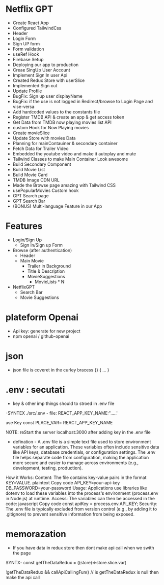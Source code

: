 # Netflix GPT

- Create React App
- Configured TailwindCss
- Header
- Login Form
- Sign UP form
- Form validation
- useRef Hook
- Firebase Setup
- Deploying our app to production
- Creae SingUp User Account
- Implement Sign In user Api
- Created Redux Store with userSlice
- Implemented Sign out
- Update Profile
- BugFix: Sign up user displayName
- BugFix: if the use is not logged in Redirect/browse to Login Page and vise-versa
- Add hardcoded values to the constants file
- Register TMDB API & create an app & get access token
- Get Data from TMDB now playing movies list API
- custom Hook for Now Playing movies
- Create movieSlice
- Update Store with movies Data
- Planning for mainContauiner & secondary container
- Fetch Data for Trailer Video
- Embedded the youtube video and make it autoplay and mute
- Tailwind Classes to make Main Container Look awesome
- Build Secondary Component
- Build Movie List
- Build Movie Card
- TMDB Image CDN URL
- Made the Browse page amazing with Tailwind CSS
- usePopularMovies Custom hook
- GPT Search page
- GPT Search Bar
- (BONUS) Multi-language Feature in our App

# Features

- Login/Sign Up
  - Sign In/Sign up Form
- Browse (after authentication)
  - Header
  - Main Movie
    - Trailer in Background
    - Title & Description
    - MovieSuggestions
      - MovieLists \* N
- NetflixGPT
  - Search Bar
  - Movie Suggestions

# plateform Openai

- Api key: generate for new project
- npm openai / github-openai

# json

- json file is coveret in the curley bracess {}
  {
  ...
  }

# .env : secutati

- key & other imp things should to stroed in .env file

-SYNTEX
./src/.env - file:
REACT_APP_KEY_NAME:".....'

use Key
const PLACE_VAR= REACT_APP_KEY_NAME

NOTE: reStart the server localhost:3000 after adding key in the .env file

- defination - A .env file is a simple text file used to store environment variables for an application. These variables often include sensitive data like API keys, database credentials, or configuration settings. The .env file helps separate code from configuration, making the application more secure and easier to manage across environments (e.g., development, testing, production).

How it Works:
Content: The file contains key-value pairs in the format KEY=VALUE.
plaintext
Copy code
API_KEY=your-api-key
DB_PASSWORD=your-password
Usage: Applications use libraries like dotenv to load these variables into the process's environment (process.env in Node.js) at runtime.
Access: The variables can then be accessed in the code:
javascript
Copy code
const apiKey = process.env.API_KEY;
Security: The .env file is typically excluded from version control (e.g., by adding it to .gitignore) to prevent sensitive information from being exposed.

# memorazation

- If you have data in redux store then dont make api call when we swith the page

SYNTX-
const getTheDataRedux = ((store)=>store.slice.var)

!getTheDataRedux && callApiCallingFun() // is getTheDataRedux is null then make the api call
